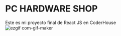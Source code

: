 # PC HARDWARE SHOP
Este es mi proyecto final de React JS en CoderHouse
![ezgif com-gif-maker](https://user-images.githubusercontent.com/81186145/142066922-617bccc3-c52b-466f-932f-4d6e6f7082de.gif)